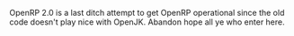 OpenRP 2.0 is a last ditch attempt to get OpenRP operational since the old code doesn't play nice with OpenJK.
Abandon hope all ye who enter here.
